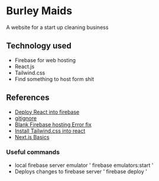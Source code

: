 # Burley Maids
 A website for a start up cleaning business
 
 ## Technology used
  - Firebase for web hosting
  - React.js
  - Tailwind.css
  - Find something to host form shit
 
 ## References
 - [Deploy React into firebase](https://www.example.com)
 - [gitignore](https://www.toptal.com/developers/gitignore)
 - [Blank Firebase hosting Error fix](https://stackoverflow.com/questions/52177222/blank-page-after-successful-firebase-deployment)
 - [Install Tailwind.css into react ](https://tailwindcss.com/docs/guides/create-react-app)
 - [Next.js Basics](https://www.youtube.com/watch?v=__mSgDEOyv8)
### Useful commands
 - local firebase server emulator
 ' firebase emulators:start '
 -  Deploys changes to firebase server
' firebase deploy '

